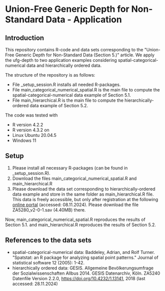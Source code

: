 # Union-Free Generic Depth for Non-Standard Data - Application

## Introduction
This repository contains R-code and data sets corresponding to the "Union-Free Generic Depth for Non-Standard Data (Section 5.)" article. We apply the ufg-depth to two application examples considering spatial-categorical-numerical data and hierarchically ordered data.

The structure of the repository is as follows:
- File _setup_session.R installs all needed R-packages.
- File main_categorical_numerical_spatial.R is the main file to compute the spatial-categorical-numerical data example of Section 5.1.
- File main_hierarchical.R is the main file to compute the hierarchically-ordered data example of Section 5.2.

The code was tested with
- R version 4.2.2
- R version 4.3.2
on
- Linux Ubuntu 20.04.5
- Windows 11

## Setup
1. Please install all necessary R-packages (can be found in _setup_session.R).
2. Download the files main_categorical_numerical_spatial.R and main_hierarchical.R
3. Please download the data set corresponding to hierarchically-ordered data example and store in the same folder as main_hierarchical.R file. This data is freely accessible, but only after registration at the following [online portal](https://search.gesis.org/research_data/ZA5240) (accessed: 08.11.2024). Please download the file ZA5280_v2-0-1.sav (4.40MB) there.

Now, main_categorical_numerical_spatial.R reproduces the results of Section 5.1. and main_hierarchical.R reproduces the results of Section 5.2.

## References to the data sets
- spatial-categorical-numerical data: Baddeley, Adrian, and Rolf Turner. "Spatstat: an R package for analyzing spatial point patterns." Journal of statistical software 12 (2005): 1-42.
- hierarchically ordered data: GESIS. Allgemeine Bevölkerungsumfrage der Sozialwissenschaften Allbus 2014. GESIS Datenarchiv, Köln. ZA5240 Datenfile Version 2.2.0, https://doi.org/10.4232/1.13141, 2018 (last accessed: 28.11.2024)
